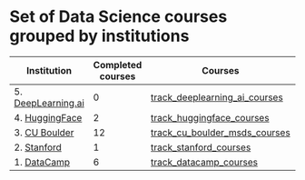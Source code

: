 # Set of Data Science courses grouped by institutions


| Institution | Completed courses | Courses | Year |
| --- | --- | --- | --- |
| 5. [DeepLearning.ai](https://www.deeplearning.ai/courses/) | 0 | [track_deeplearning_ai_courses](https://github.com/jaymanvirk/track_deeplearning_ai_courses) |  |
| 4. [HuggingFace](https://huggingface.co/learn) | 2 | [track_huggingface_courses](https://github.com/jaymanvirk/track_huggingface_courses) | 2024 |
| 3. [CU Boulder](https://www.coursera.org/degrees/master-of-science-data-science-boulder) | 12 | [track_cu_boulder_msds_courses](https://github.com/jaymanvirk/track_cu_boulder_msds_courses) | 2023 |
| 2. [Stanford](https://www.coursera.org) | 1 | [track_stanford_courses](https://github.com/jaymanvirk/track_stanford_courses) | 2018 |
| 1. [DataCamp](https://www.datacamp.com) | 6 | [track_datacamp_courses](https://github.com/jaymanvirk/track_datacamp_courses) | 2018 |


